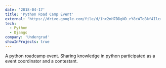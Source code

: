 ```yaml
---
date: '2018-04-17'
title: 'Python Road Camp Event'
external: 'https://drive.google.com/file/d/1hc2mH7DDgND_rY8cWToBkf4Ilcrk35Wn/view?usp=sharing'
tech:
  - Python
  - Django
company: 'Undergrad'
showInProjects: true
---
```


A python roadcamp event. Sharing knowledge in python participated as a event coordinator and a contestant.
